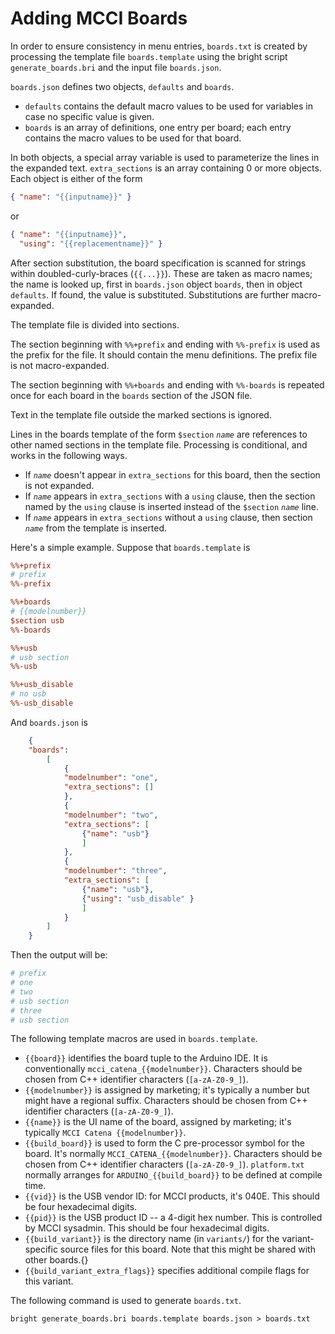 # Adding MCCI Boards

In order to ensure consistency in menu entries, `boards.txt` is created by processing the template file `boards.template` using the bright script `generate_boards.bri` and the input file `boards.json`.

`boards.json` defines two objects, `defaults` and `boards`.

- `defaults` contains the default macro values to be used for variables in case no specific value is given.
- `boards` is an array of definitions, one entry per board; each entry contains the macro values to be used for that board.

In both objects, a special array variable is used to parameterize the lines in the expanded text. `extra_sections` is an array containing 0 or more objects. Each object is either of the form

   ```json
   { "name": "{{inputname}}" }
   ```

   or

   ```json
   { "name": "{{inputname}}",
     "using": "{{replacementname}}" }
   ```

After section substitution, the board specification is scanned for strings within doubled-curly-braces (`{{...}}`). These are taken as macro names; the name is looked up, first in `boards.json` object `boards`, then in object `defaults`. If found, the value is substituted. Substitutions are further macro-expanded.

The template file is divided into sections.

The section beginning with `%%+prefix` and ending with `%%-prefix` is used as the prefix for the file. It should contain the menu definitions. The prefix file is not macro-expanded.

The section beginning with `%%+boards` and ending with `%%-boards` is repeated once for each board in the `boards` section of the JSON file.

Text in the template file outside the marked sections is ignored.

Lines in the boards template of the form `$section` _`name`_ are references to other named sections in the template file. Processing is conditional, and works in the following ways.

- If _`name`_ doesn't appear in `extra_sections` for this board, then the section is not expanded.
- If _`name`_ appears in `extra_sections` with a `using` clause, then the section named by the `using` clause is inserted instead of the `$section` _`name`_ line.
- If _`name`_ appears in `extra_sections` without a `using` clause, then section _`name`_  from the template is inserted.

Here's a simple example.  Suppose that `boards.template` is

```ini
%%+prefix
# prefix
%%-prefix

%%+boards
# {{modelnumber}}
$section usb
%%-boards

%%+usb
# usb section
%%-usb

%%+usb_disable
# no usb
%%-usb_disable
```

And `boards.json` is

```json
    {
    "boards":
        [
            {
            "modelnumber": "one",
            "extra_sections": []
            },
            {
            "modelnumber": "two",
            "extra_sections": [
                {"name": "usb"}
                ]
            },
            {
            "modelnumber": "three",
            "extra_sections": [
                {"name": "usb"},
                {"using": "usb_disable" }
                ]
            }
        ]
    }
```

Then the output will be:

```ini
# prefix
# one
# two
# usb section
# three
# usb section
```

The following template macros are used in `boards.template`.

- `{{board}}` identifies the board tuple to the Arduino IDE. It is conventionally `mcci_catena_{{modelnumber}}`. Characters should be chosen from C++ identifier characters (`[a-zA-Z0-9_]`).
- `{{modelnumber}}` is assigned by marketing; it's typically a number but might have a regional suffix. Characters should be chosen from C++ identifier characters (`[a-zA-Z0-9_]`).
- `{{name}}` is the UI name of the board, assigned by marketing; it's typically `MCCI Catena {{modelnumber}}`.
- `{{build_board}}` is used to form the C pre-processor symbol for the board. It's normally `MCCI_CATENA_{{modelnumber}}`. Characters should be chosen from C++ identifier characters (`[a-zA-Z0-9_]`).  `platform.txt` normally arranges for `ARDUINO_{{build_board}}` to be defined at compile time.
- `{{vid}}` is the USB vendor ID: for MCCI products, it's 040E.  This should be four hexadecimal digits.
- `{{pid}}` is the USB product ID -- a 4-digit hex number. This is controlled by MCCI sysadmin. This should be four hexadecimal digits.
- `{{build_variant}}` is the directory name (in `variants/`) for the variant-specific source files for this board. Note that this might be shared with other boards.{}
- `{{build_variant_extra_flags}}` specifies additional compile flags for this variant.

The following command is used to generate `boards.txt`.

```shell
bright generate_boards.bri boards.template boards.json > boards.txt
```
